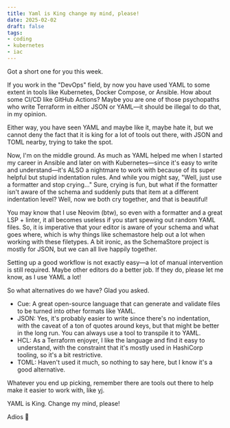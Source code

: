```yaml
---
title: Yaml is King change my mind, please!
date: 2025-02-02
draft: false 
tags: 
- coding
- kubernetes
- iac
---
```


Got a short one for you this week.

If you work in the "DevOps" field, by now you have used YAML to some extent in tools like Kubernetes, Docker Compose, or Ansible. How about some CI/CD like GitHub Actions? Maybe you are one of those psychopaths who write Terraform in either JSON or YAML—it should be illegal to do that, in my opinion.

Either way, you have seen YAML and maybe like it, maybe hate it, but we cannot deny the fact that it is king for a lot of tools out there, with JSON and TOML nearby, trying to take the spot.

Now, I'm on the middle ground. As much as YAML helped me when I started my career in Ansible and later on with Kubernetes—since it's easy to write and understand—it's ALSO a nightmare to work with because of its super helpful but stupid indentation rules. And while you might say, "Well, just use a formatter and stop crying..." Sure, crying is fun, but what if the formatter isn't aware of the schema and suddenly puts that item at a different indentation level? Well, now we both cry together, and that is beautiful!

You may know that I use Neovim (btw), so even with a formatter and a great LSP + linter, it all becomes useless if you start spewing out random YAML files. So, it is imperative that your editor is aware of your schema and what goes where, which is why things like schemastore help out a lot when working with these filetypes. A bit ironic, as the SchemaStore project is mostly for JSON, but we can all live happily together.

Setting up a good workflow is not exactly easy—a lot of manual intervention is still required. Maybe other editors do a better job. If they do, please let me know, as I use YAML a lot!

So what alternatives do we have? Glad you asked.

- Cue: A great open-source language that can generate and validate files to be turned into other formats like YAML.
- JSON: Yes, it's probably easier to write since there's no indentation, with the caveat of a ton of quotes around keys, but that might be better in the long run. You can always use a tool to transpile it to YAML.
- HCL: As a Terraform enjoyer, I like the language and find it easy to understand, with the constraint that it's mostly used in HashiCorp tooling, so it's a bit restrictive.
- TOML: Haven't used it much, so nothing to say here, but I know it's a good alternative.

Whatever you end up picking, remember there are tools out there to help make it easier to work with, like [yj](https://github.com/sclevine/yj).

YAML is King. Change my mind, please!

Adios 👋